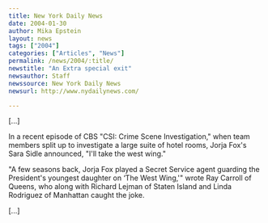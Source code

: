 ```yaml
---
title: New York Daily News
date: 2004-01-30
author: Mika Epstein
layout: news
tags: ["2004"]
categories: ["Articles", "News"]
permalink: /news/2004/:title/
newstitle: "An Extra special exit"
newsauthor: Staff  
newssource: New York Daily News  
newsurl: http://www.nydailynews.com/  

---
```


[...]

In a recent episode of CBS "CSI: Crime Scene Investigation," when team members split up to investigate a large suite of hotel rooms, Jorja Fox's Sara Sidle announced, "I'll take the west wing." 

"A few seasons back, Jorja Fox played a Secret Service agent guarding the President's youngest daughter on &#8216;The West Wing,'" wrote Ray Carroll of Queens, who along with Richard Lejman of Staten Island and Linda Rodriguez of Manhattan caught the joke.

[...]

